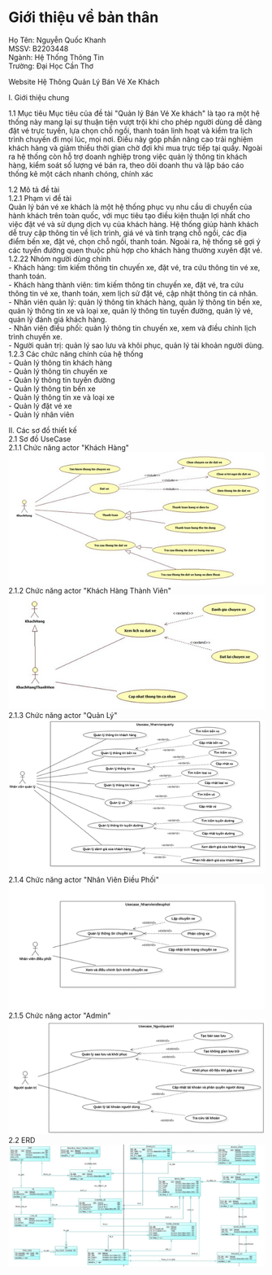 # Giới thiệu về bản thân  
Họ Tên: Nguyễn Quốc Khanh  
MSSV: B2203448  
Ngành: Hệ Thống Thông Tin  
Trường: Đại Học Cần Thơ  

Website Hệ Thông Quản Lý Bán Vé Xe Khách

I. Giới thiệu chung    

1.1 Mục tiêu
    Mục tiêu của đề tài "Quản lý Bán Vé Xe khách" là tạo ra một  hệ thống này mang lại sự thuận tiện vượt trội khi cho phép người dùng dễ dàng đặt vé trực tuyến, lựa chọn chỗ ngồi, thanh toán linh hoạt và kiểm tra lịch trình chuyến đi mọi lúc, mọi nơi. Điều này góp phần nâng cao trải nghiệm khách hàng và giảm thiểu thời gian chờ đợi khi mua trực tiếp tại quầy. Ngoài ra hệ thống còn hỗ trợ doanh nghiệp trong việc quản lý thông tin khách hàng, kiểm soát số lượng vé bán ra, theo dõi doanh thu và lập báo cáo thống kê một cách nhanh chóng, chính xác

1.2 Mô tả đề tài  
1.2.1 Phạm vi đề tài  
    Quản lý bán vé xe khách là một hệ thống phục vụ nhu cầu di chuyển của hành khách trên toàn quốc, với mục tiêu tạo điều kiện thuận lợi nhất cho việc đặt vé và sử dụng dịch vụ của khách hàng. Hệ thống giúp hành khách dễ truy cập thông tin về lịch trình, giá vé và tình trạng chỗ ngồi, các địa điểm bến xe, đặt vé, chọn chỗ ngồi, thanh toán. Ngoài ra, hệ thống sẽ gợi ý các tuyền đường quen thuộc phù hợp cho khách hàng thường xuyên đặt vé.
1.2.22 Nhóm người dùng chính  
    - Khách hàng: tìm kiếm thông tin chuyến xe, đặt vé, tra cứu thông tin vé xe, thanh toán.  
    - Khách hàng thành viên: tìm kiếm thông tin chuyến xe, đặt vé, tra cứu thông tin vé xe, thanh toán, xem lịch sử đặt vé, cập nhật thông tin cá nhân.  
    - Nhân viên quản lý: quản lý thông tin khách hàng, quản lý thông tin bến xe, quản lý thông tin xe và loại xe, quản lý thông tin tuyến đường, quản lý vé, quản lý đánh giá khách hàng.  
    - Nhân viên điều phối: quản lý thông tin chuyến xe, xem và điều chỉnh lịch trình chuyến xe.  
    - Người quản trị: quản lý sao lưu và khôi phục, quản lý tài khoản người dùng.  
1.2.3 Các chức năng chính của hệ thống  
    - Quản lý thông tin khách hàng   
    - Quản lý thông tin chuyến xe  
    - Quản lý thông tin tuyến đường  
    - Quản lý thông tin bến xe  
    - Quản lý thông tin xe và loại xe  
    - Quản lý đặt vé xe  
    - Quản lý nhân viên  

II. Các sơ đồ thiết kế  
2.1 Sơ đồ UseCase  
2.1.1 Chức năng actor "Khách Hàng"  
![UseCase Khách hàng](images/SoDoUseCase/UseCaseKH.jpg)  
2.1.2 Chức năng actor "Khách Hàng Thành Viên"
![UseCase Thành viên](images/SoDoUseCase/UseCaseKHThanhVien.png)  
2.1.3 Chức năng actor "Quản Lý"  
![UseCase Quản lý](images/SoDoUseCase/UseCaseQuanLy.png)  
2.1.4 Chức năng actor "Nhân Viên Điều Phối"  
![UseCase Điều phối](images/SoDoUseCase/UseCaseNVDieuPhoi.png)  
2.1.5 Chức năng actor "Admin"  
![UseCase Admin](images/SoDoUseCase/UseCaseAdmin.png)  
2.2 ERD  
![Sơ đồ ERD](images/ERD/ERD.png)  












